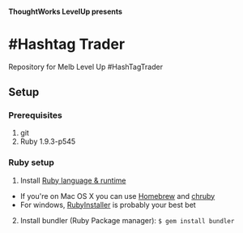 #### ThoughtWorks LevelUp presents

# #Hashtag Trader

Repository for Melb Level Up #HashTagTrader


## Setup
### Prerequisites
1. git
2. Ruby 1.9.3-p545

### Ruby setup


1. Install [Ruby language & runtime](https://www.ruby-lang.org/en/installation/)
  - If you're on Mac OS X you can use [Homebrew](http://brew.sh/) and [chruby](https://github.com/postmodern/chruby)
  - For windows, [RubyInstaller](http://rubyinstaller.org/downloads/) is probably your best bet
2. Install bundler (Ruby Package manager): `$ gem install bundler`